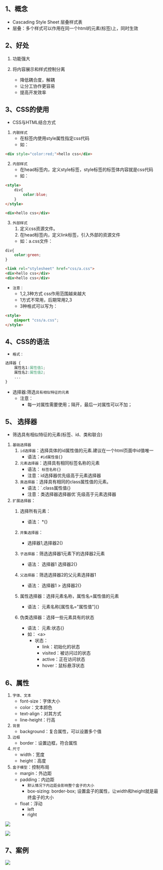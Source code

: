 
## 1、概念

- Cascading Style Sheet 层叠样式表
- 层叠：多个样式可以作用在同一个html的元素(标签)上，同时生效

## 2、好处

1. 功能强大

2. 将内容展示和样式控制分离
	- 降低耦合度，解耦
	- 让分工协作更容易
	- 提高开发效率

## 3、CSS的使用

- CSS与HTML结合方式

1. `内联样式`
	 * 在标签内使用style属性指定css代码
	 * 如：
```html
<div style="color:red;">hello css</div>
```

2. `内部样式`
	* 在head标签内，定义style标签，style标签的标签体内容就是css代码
	* 如：
```html
<style>
	div{
		color:blue;
	}
</style>

<div>hello css</div>
```

3. `外部样式`
	1. 定义css资源文件。
	2. 在head标签内，定义link标签，引入外部的资源文件
	* 如：a.css文件：
```css
div{
	color:green;
}
```
```html
<link rel="stylesheet" href="css/a.css">
<div>hello css</div>
<div>hello css</div>
```

* `注意：`
	* 1,2,3种方式 css作用范围越来越大
	* 1方式不常用，后期常用2,3
	* 3种格式可以写为：
```html
<style>
	@import "css/a.css";
</style>
```

## 4、CSS的语法

- `格式：`
```css
选择器 {
	属性名1:属性值1;
	属性名2:属性值2;
	...
}
```

* 选择器:筛选`具有相似特征的元素`
	* 注意：
		* 每一对属性需要使用；隔开，最后一对属性可以不加；

## 5、 选择器

- 筛选具有相似特征的元素(标签、id、类和联合)

1. `基础选择器`
	1. `id选择器`：选择具体的id属性值的元素.建议在一个html页面中id值唯一
		* 语法：`#id属性值{}`
	2. `元素选择器`：选择具有相同标签名称的元素
		* 语法： `标签名称{}`
		* 注意：id选择器优先级高于元素选择器
	3. `类选择器`：选择具有相同的class属性值的元素。
		* 语法：`.class属性值{}
		* 注意：类选择器选择器优`先级高于元素选择器
2. `扩展选择器`：
	1. 选择所有元素：
		* 语法： \*{}
	2. `并集选择器`：
		* 选择器1,选择器2{}
	
	3. `子选择器`：筛选选择器1元素下的选择器2元素
		* 语法：  选择器1 选择器2{}
	4. `父选择器`：筛选选择器2的父元素选择器1
		* 语法：  选择器1 > 选择器2{}

	5. 属性选择器：选择元素名称，属性名=属性值的元素
		* 语法：  元素名称[属性名="属性值"]{}

	6. 伪类选择器：选择一些元素具有的状态
		* 语法： 元素:状态{}
		* 如： \<a>
			* 状态：
				* link：初始化的状态
				* visited：被访问过的状态
				* active：正在访问状态
				* hover：鼠标悬浮状态

## 6、属性

1. `字体、文本`
	* font-size：字体大小
	* color：文本颜色
	* text-align：对其方式
	* line-height：行高 
2. `背景`
	* background：复合属性，可以设置多个值
3. `边框`
	* border：设置边框，符合属性
4. `尺寸`
	* width：宽度
	* height：高度
5. `盒子模型`：控制布局
	* margin：外边距
	* padding：内边距
		* `默认情况下内边距会影响整个盒子的大小`
		* box-sizing: border-box;  设置盒子的属性，让width和height就是最终盒子的大小
	* float：浮动
		* left
		* right

![](https://image-for.oss-cn-guangzhou.aliyuncs.com/for-obsidian/Java_Study/2_%E5%AD%A6%E4%B9%A0%E7%AC%94%E8%AE%B0/1_Java%E8%AF%AD%E8%A8%80%E6%A0%B8%E5%BF%83/1_Java%E5%9F%BA%E7%A1%80/1_Java%E5%A4%8D%E4%B9%A0%E7%AC%94%E8%AE%B0/image-20230922074046920.png)



![](https://image-for.oss-cn-guangzhou.aliyuncs.com/for-obsidian/Java_Study/2_%E5%AD%A6%E4%B9%A0%E7%AC%94%E8%AE%B0/1_Java%E8%AF%AD%E8%A8%80%E6%A0%B8%E5%BF%83/1_Java%E5%9F%BA%E7%A1%80/1_Java%E5%A4%8D%E4%B9%A0%E7%AC%94%E8%AE%B0/image-20230922074059923.png)



## 7、案例


![](https://image-for.oss-cn-guangzhou.aliyuncs.com/for-obsidian/Java_Study/2_%E5%AD%A6%E4%B9%A0%E7%AC%94%E8%AE%B0/1_Java%E8%AF%AD%E8%A8%80%E6%A0%B8%E5%BF%83/1_Java%E5%9F%BA%E7%A1%80/1_Java%E5%A4%8D%E4%B9%A0%E7%AC%94%E8%AE%B0/image-20230922074113400.png)



